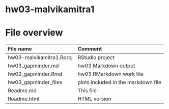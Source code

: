 # hw03-malvikamitra1

# File overview

| File name | Comment |
|:---|:---|
| hw03-malvikamitra1.Rproj | RStudio project |
| hw03_gapminder.md | hw03 Markdown output |
| hw02_gapminder.Rmd | hw03 RMarkdown work file |
| hw03_gapminder_files | plots included in the markdown file |
| Readme.md | This file |
| Readme.html | HTML version |
